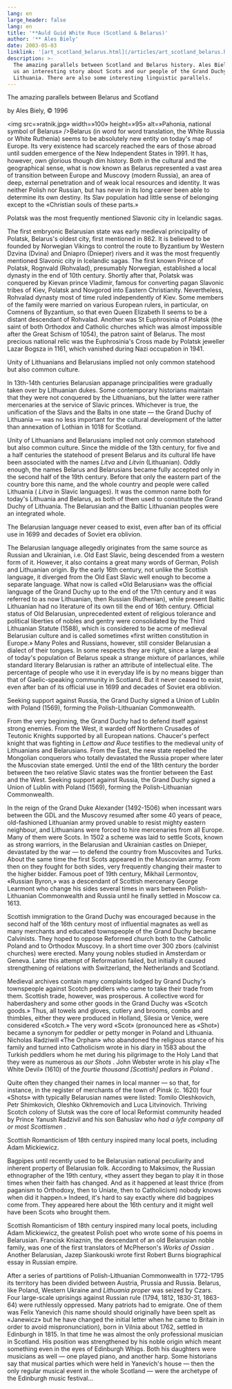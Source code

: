 ```yaml
---
lang: en
large_header: false
lang: en
title: '**Auld Guid White Ruce (Scotland & Belarus)'
author: '** Ales Biely'
date: 2003-05-03
linklink: '[art_scotland_belarus.html](/articles/art_scotland_belarus.html)'
description: >-
  The amazing parallels between Scotland and Belarus history. Ales Biely tells
  us an interesting story about Scots and our people of the Grand Duchy of
  Lithuania. There are also some interesting linguistic parallels. 
---
```



The amazing parallels between Belarus and Scotland

by Ales Biely, © 1996

<img src=»ratnik.jpg» width=»100» height=»95» alt=»Pahonia, national symbol of Belarus» />Belarus (in word for word translation, the White Russia or White Ruthenia) seems to be absolutely new entity on today's map of Europe. Its very existence had scarcely reached the ears of those abroad until sudden emergence of the New Independent States in 1991. It has, however, own glorious though dim history. Both in the cultural and the geographical sense, what is now known as Belarus represented a vast area of transition between Europe and Muscovy (modern Russia), an area of deep, external penetration and of weak local resources and identity. It was neither Polish nor Russian, but has never in its long career been able to determine its own destiny. Its Slav population had little sense of belonging except to the «Christian souls of these parts.»

Polatsk was the most frequently mentioned Slavonic city in Icelandic sagas.

The first embryonic Belarusian state was early medieval principality of Polatsk, Belarus's oldest city, first mentioned in 862. It is believed to be founded by Norwegian Vikings to control the route to Byzantium by Western Dzvina (Dvina) and Dniapro (Dnieper) rivers and it was the most frequently mentioned Slavonic city in Icelandic sagas. The first known Prince of Polatsk, Rognvald (Rohvalad), presumably Norwegian, established a local dynasty in the end of 10th century. Shortly after that, Polatsk was conquered by Kievan prince Vladimir, famous for converting pagan Slavonic tribes of Kiev, Polatsk and Novgorod into Eastern Christianity. Nevertheless, Rohvalad dynasty most of time ruled independently of Kiev. Some members of the family were married on various European rulers, in particular, on Comnens of Byzantium, so that even Queen Elizabeth II seems to be a distant descendant of Rohvalad. Another was St Euphrosinia of Polatsk (the saint of both Orthodox and Catholic churches which was almost impossible after the Great Schism of 1054), the patron saint of Belarus. The most precious national relic was the Euphrosinia's Cross made by Polatsk jeweller Lazar Bogsza in 1161, which vanished during Nazi occupation in 1941.

Unity of Lithuanians and Belarusians implied not only common statehood but also common culture.

In 13th-14th centuries Belarusian appanage principalities were gradually taken over by Lithuanian dukes. Some contemporary historians maintain that they were not conquered by the Lithuanians, but the latter were rather mercenaries at the service of Slavic princes. Whichever is true, the unification of the Slavs and the Balts in one state — the Grand Duchy of Lithuania — was no less important for the cultural development of the latter than annexation of Lothian in 1018 for Scotland.

Unity of Lithuanians and Belarusians implied not only common statehood but also common culture. Since the middle of the 13th century, for five and a half centuries the statehood of present Belarus and its cultural life have been associated with the names  *Litva*  and  *Litvin*  (Lithuanian). Oddly enough, the names Belarus and Belarusians became fully accepted only in the second half of the 19th century. Before that only the eastern part of the country bore this name, and the whole country and people were called Lithuania ( *Litva*  in Slavic languages). It was the common name both for today's Lithuania and Belarus, as both of them used to constitute the Grand Duchy of Lithuania. The Belarusian and the Baltic Lithuanian peoples were an integrated whole.

The Belarusian language never ceased to exist, even after ban of its official use in 1699 and decades of Soviet era oblivion.

The Belarusian language allegedly originates from the same source as Russian and Ukrainian, i.e. Old East Slavic, being descended from a western form of it. However, it also contains a great many words of German, Polish and Lithuanian origin. By the early 16th century, not unlike the Scottish language, it diverged from the Old East Slavic well enough to become a separate language. What now is called «Old Belarusian» was the official language of the Grand Duchy up to the end of the 17th century and it was referred to as now Lithuanian, then Russian (Ruthenian), while present Baltic Lithuanian had no literature of its own till the end of 16th century. Official status of Old Belarusian, unprecedented extent of religious tolerance and political liberties of nobles and gentry were consolidated by the Third Lithuanian Statute (1588), which is considered to be acme of medieval Belarusian culture and is called sometimes «first written constitution in Europe.» Many Poles and Russians, however, still consider Belarusian a dialect of their tongues. In some respects they are right, since a large deal of today's population of Belarus speak a strange mixture of parlances, while standard literary Belarusian is rather an attribute of intellectual elite. The percentage of people who use it in everyday life is by no means bigger than that of Gaelic-speaking community in Scotland. But it never ceased to exist, even after ban of its official use in 1699 and decades of Soviet era oblivion.

Seeking support against Russia, the Grand Duchy signed a Union of Lublin with Poland (1569), forming the Polish-Lithuanian Commonwealth.

From the very beginning, the Grand Duchy had to defend itself against strong enemies. From the West, it warded off Northern Crusades of Teutonic Knights supported by all European nations. Chaucer's perfect knight that was fighting in  *Lettow and Ruce*  testifies to the medieval unity of Lithuanians and Belarusians. From the East, the new state repelled the Mongolian conquerors who totally devastated the Russia proper where later the Muscovian state emerged. Until the end of the 18th century the border between the two relative Slavic states was the frontier between the East and the West. Seeking support against Russia, the Grand Duchy signed a Union of Lublin with Poland (1569), forming the Polish-Lithuanian Commonwealth.

In the reign of the Grand Duke Alexander (1492-1506) when incessant wars between the GDL and the Muscovy resumed after some 40 years of peace, old-fashioned Lithuanian army proved unable to resist mighty eastern neighbour, and Lithuanians were forced to hire mercenaries from all Europe. Many of them were Scots. In 1502 a scheme was laid to settle Scots, known as strong warriors, in the Belarusian and Ukrainian castles on Dnieper, devastated by the war — to defend the country from Muscovites and Turks. About the same time the first Scots appeared in the Muscovian army. From then on they fought for both sides, very frequently changing their master to the higher bidder. Famous poet of 19th century, Mikhail Lermontov, «Russian Byron,» was a descendant of Scottish mercenary George Learmont who change his sides several times in wars between Polish-Lithuanian Commonwealth and Russia until he finally settled in Moscow ca. 1613.

Scottish immigration to the Grand Duchy was encouraged because in the second half of the 16th century most of influential magnates as well as many merchants and educated townspeople of the Grand Duchy became Calvinists. They hoped to oppose Reformed church both to the Catholic Poland and to Orthodox Muscovy. In a short time over 300 zbors (calvinist churches) were erected. Many young nobles studied in Amsterdam or Geneva. Later this attempt of Reformation failed, but initially it caused strengthening of relations with Switzerland, the Netherlands and Scotland.

Medieval archives contain many complaints lodged by Grand Duchy's townspeople against Scotch peddlers who came to take their trade from them. Scottish trade, however, was prosperous. A collective word for haberdashery and some other goods in the Grand Duchy was «Scotch goods.» Thus, all towels and gloves, cutlery and brooms, combs and thimbles, either they were produced in Holland, Silesia or Venice, were considered «Scotch.» The very word «Scot» (pronounced here as «Shot») became a synonym for peddler or petty monger in Poland and Lithuania. Nicholas Radziwill «The Orphan» who abandoned the religious stance of his family and turned into Catholicism wrote in his diary in 1583 about the Turkish peddlers whom he met during his pilgrimage to the Holy Land that they were as numerous as  *our Shots* . John Webster wrote in his play «The White Devil» (1610) of the  *fourtie thousand [Scottish] pedlars in Poland* .

Quite often they changed their names in local manner — so that, for instance, in the register of merchants of the town of Pinsk (c. 1620) four «Shots» with typically Belarusian names were listed: Tomilo Oleshkovich, Petr Shimkovich, Oleshko Okhremovich and Luca Litvinovich. Thriving Scotch colony of Slutsk was the core of local Reformist community headed by Prince Yanush Radzivil and his son Bahuslav who  *had a lyfe company all or most Scottismen* .

Scottish Romanticism of 18th century inspired many local poets, including Adam Mickiewicz.

Bagpipes until recently used to be Belarusian national peculiarity and inherent property of Belarusian folk. According to Maksimov, the Russian ethnographer of the 19th century, «they assert they began to play it in those times when their faith has changed. And as it happened at least thrice (from paganism to Orthodoxy, then to Uniate, then to Catholicism) nobody knows when did it happen.» Indeed, it's hard to say exactly where did bagpipes come from. They appeared here about the 16th century and it might well have been Scots who brought them.

Scottish Romanticism of 18th century inspired many local poets, including Adam Mickiewicz, the greatest Polish poet who wrote some of his poems in Belarusian. Francisk Kniaznin, the descendant of an old Belarusian noble family, was one of the first translators of McPherson's  *Works of Ossian* . Another Belarusian, Jazep Siankouski wrote first Robert Burns biographical essay in Russian empire.

After a series of partitions of Polish-Lithuanian Commonwealth in 1772-1795 its territory has been divided between Austria, Prussia and Russia. Belarus, like Poland, Western Ukraine and  *Lithuania proper*  was seized by Czars. Four large-scale uprisings against Russian rule (1794, 1812, 1830-31, 1863-64) were ruthlessly oppressed. Many patriots had to emigrate. One of them was Felix Yanevich (his name should should originally have been spelt as «Janewicz» but he have changed the initial letter when he came to Britain in order to avoid mispronunciation), born in Vilnia about 1762, settled in Edinburgh in 1815. In that time he was almost the only professional musician in Scotland. His position was strengthened by his noble origin which meant something even in the eyes of Edinburgh Whigs. Both his daughters were musicians as well — one played piano, and another harp. Some historians say that musical parties which were held in Yanevich's house — then the only regular musical event in the whole Scotland — were the archetype of the Edinburgh music festival...

